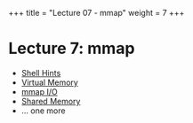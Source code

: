 +++
title = "Lecture 07 - mmap"
weight = 7
+++

# Lecture 7: mmap

 - [Shell Hints](https://youtu.be/7GtI48AHRcU)
 - [Virtual Memory](https://youtu.be/OX6TcthBrHU)
 - [mmap I/O](https://youtu.be/yTokIGvr348)
 - [Shared Memory](https://youtu.be/TUtUeDySmvs)
 - ... one more
